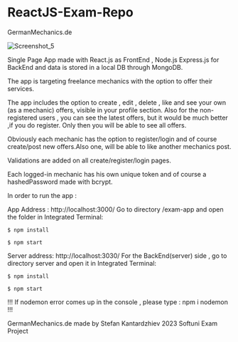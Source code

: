 # ReactJS-Exam-Repo

GermanMechanics.de


![Screenshot_5](https://user-images.githubusercontent.com/103639205/230742537-d80541a8-5359-4429-b71c-fef6025b4461.png)


Single Page App made with React.js as FrontEnd , Node.js Express.js for BackEnd and data is stored in a local DB through MongoDB. 

The app is targeting freelance mechanics with the option to offer their services.

The app includes the option to create , edit , delete , like and see your own (as a mechanic) offers, visible in your profile section.
Also for the non-registered users , you can see the latest offers, but it would be much better ,if you do register. Only then you will be able to see all offers.

Obviously each mechanic has the option to register/login and of course create/post new offers.Also one, will be able to like another mechanics post.

Validations are added on all create/register/login pages.

Each logged-in mechanic has his own unique token and of course a hashedPassword made with bcrypt.

In order to run the app : 

App Address : http://localhost:3000/
Go to directory /exam-app and open the folder in Integrated Terminal:
```
$ npm install

$ npm start 

```
Server address: http://localhost:3030/
For the BackEnd(server) side , go to directory server and open it in Integrated Terminal:
```
$ npm install

$ npm start 

```
!!! If nodemon error comes up in the console , please type : npm i nodemon !!!

GermanMechanics.de made by Stefan Kantardzhiev 2023 Softuni Exam Project
